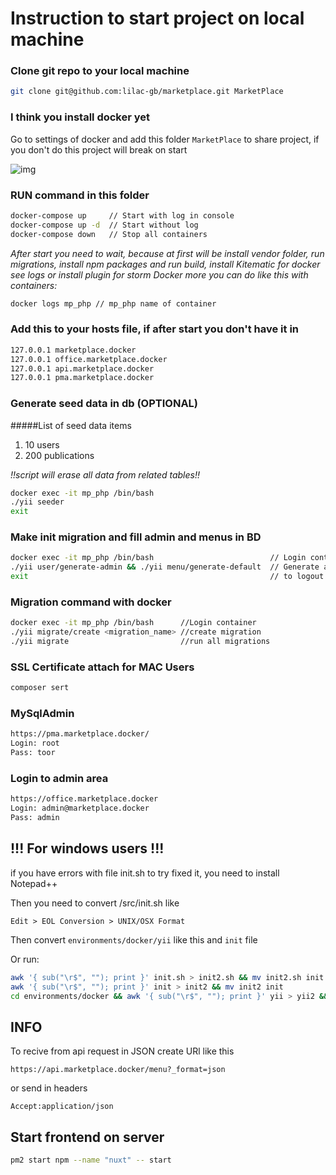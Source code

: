 # Instruction to start project on local machine

### Clone git repo to your local machine

```bash
git clone git@github.com:lilac-gb/marketplace.git MarketPlace
```

### I think you install docker yet

Go to settings of docker and add this folder `MarketPlace` to share project, if you don't do this project will break on start

![img](https://image.prntscr.com/image/C5r_SEtQS5_XaMBe6tDtyQ.png)

### RUN command in this folder

```bash
docker-compose up     // Start with log in console
docker-compose up -d  // Start without log
docker-compose down   // Stop all containers
```
*After start you need to wait, because at first will be install vendor folder, run migrations, install npm packages and run build, install Kitematic for docker see logs or install plugin for storm Docker more you can do like this with containers:*

```bash
docker logs mp_php // mp_php name of container
```

### Add this to your hosts file, if after start you don't have it in

```bash
127.0.0.1 marketplace.docker
127.0.0.1 office.marketplace.docker
127.0.0.1 api.marketplace.docker
127.0.0.1 pma.marketplace.docker
```

### Generate seed data in db (OPTIONAL)
#####List of seed data items
1. 10 users
2. 200 publications

*!!script will erase all data from related tables!!*

```bash
docker exec -it mp_php /bin/bash
./yii seeder
exit
```

### Make init migration and fill admin and menus in BD

```bash
docker exec -it mp_php /bin/bash                          // Login container
./yii user/generate-admin && ./yii menu/generate-default  // Generate admin and menu
exit                                                      // to logout from container
```

### Migration command with docker
```bash
docker exec -it mp_php /bin/bash      //Login container
./yii migrate/create <migration_name> //create migration
./yii migrate                         //run all migrations
```

### SSL Certificate attach for MAC Users

```bash
composer sert
```

### MySqlAdmin

```bash
https://pma.marketplace.docker/
Login: root
Pass: toor
```

### Login to admin area
```bash
https://office.marketplace.docker
Login: admin@marketplace.docker
Pass: admin
```

## !!! For windows users !!!

if you have errors with file init.sh to try fixed it, you need to install Notepad++

Then you need to convert /src/init.sh like 

`Edit > EOL Conversion > UNIX/OSX Format`

Then convert `environments/docker/yii` like this and `init` file

Or run: 

```bash
awk '{ sub("\r$", ""); print }' init.sh > init2.sh && mv init2.sh init.sh
awk '{ sub("\r$", ""); print }' init > init2 && mv init2 init
cd environments/docker && awk '{ sub("\r$", ""); print }' yii > yii2 && mv yii2 yii
```

## INFO

To recive from api request in JSON create URl like this 

`https://api.marketplace.docker/menu?_format=json` 

or send in headers 

`Accept:application/json`

## Start frontend on server 

```bash
pm2 start npm --name "nuxt" -- start
```